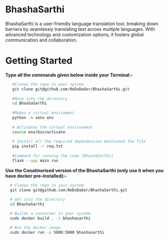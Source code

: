 # BhashaSarthi
BhashaSarthi is a user-friendly language translation tool, breaking down barriers by seamlessly translating text across multiple languages. With advanced technology and customization options, it fosters global communication and collaboration.
# Getting Started

**Type all the commands given below inside your Terminal:-**

 ```bash
    #Clones the repo in your system
    git clone git@github.com:ReDxDaGer/BhashaSarthi.git
    
    #Move into the directory
    cd BhashaSarthi 
    
    #Makes a virtual enviroment
    python -m venv env
    
    # Activates the virtual environment
    source env/bin/activate
    
    # Install all the required dependencies mentioned the file 
    pip install -r req.txt
    
    #Command for running the code (BhashaSarthi)
    flask --app main run
  ```
  **Use the Conatinerised version of the BhashaSarthi (only use it when you have docker pre-installed):-**

  ```bash
    # Clones the repo in your system
    git clone git@github.com:ReDxDaGer/BhashaSarthi.git
    
    # Get into the directory
    cd BhashaSarthi

    # Builds a container in your system 
    sudo docker build . -t bhashasarthi

    # Run the docker image
    sudo docker run -p 5000:5000 bhashasarthi

  ```
